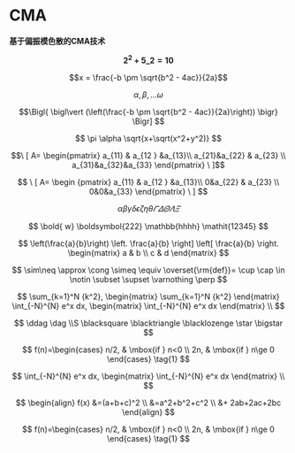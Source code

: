 # CMA

**基于偏振模色散的CMA技术**

**$$ 2^2+5\_2=10$$**

$$x = \frac{-b \pm \sqrt{b^2 - 4ac}}{2a}$$

$$\alpha, \beta, ... \omega$$

$$\Bigl{ \bigl\vert (\left(\frac{-b \pm \sqrt{b^2 - 4ac}}{2a}\right)) \bigr} \Bigr] $$

$$
\pi \alpha
\sqrt{x+\sqrt(x^2+y^2)}
$$

$$\ [  A= \begin{pmatrix} a_{11} & a_{12 } &a_{13}\\  a_{21}&a_{22} & a_{23} \\  a_{31}&a_{32}&a_{33} \end{pmatrix} \  ]$$

$$
\ [  A= \begin {pmatrix} a_{11} & a_{12 } &a_{13}\\  0&a_{22} & a_{23} \\  0&0&a_{33} \end{pmatrix} \ ]
$$

$$
\alpha \beta \gamma \delta \epsilon \zeta \eta \theta\varGamma \varDelta \varTheta \varLambda \varXi
$$

$$
\bold{ w}  \boldsymbol{222} \mathbb{hhhh} \mathit{12345}
$$

$$
\left(\frac{a}{b}\right) \left. \frac{a}{b} \right] \left[ \frac{a}{b} \right. 
\begin{matrix}
a & b \\
c & d 
\end{matrix}
$$

$$
\sim\neq \approx \cong \simeq \equiv \overset{\rm{def}}= \cup \cap \in \notin \subset \supset \varnothing \perp
$$

$$
\sum_{k=1}^N {k^2},
\begin{matrix} \sum_{k=1}^N {k^2} \end{matrix}
\int_{-N}^{N} e^x dx,
\begin{matrix} \int_{-N}^{N} e^x dx \end{matrix} \\
$$

$$
\ddag  \dag  \\S \blacksquare \blacktriangle \blacklozenge \star \bigstar
$$

$$
f(n)=\begin{cases}
n/2, & \mbox{if   } n<0 \\
2n,  & \mbox{if   } n\ge 0
\end{cases} \tag{1}
$$

$$
\int_{-N}^{N} e^x dx,
\begin{matrix} \int_{-N}^{N} e^x dx \end{matrix} \\
$$

$$
\begin{align}
f(x) &=(a+b+c)^2   \\
      &=a^2+b^2+c^2 \\
      &+ 2ab+2ac+2bc 
\end{align}
$$

$$
f(n)=\begin{cases}
n/2, & \mbox{if   } n<0 \\
2n,  & \mbox{if   } n\ge 0
\end{cases} \tag{1}
$$




